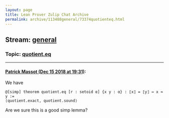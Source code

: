 ```yaml
---
layout: page
title: Lean Prover Zulip Chat Archive 
permalink: archive/113488general/73374quotienteq.html
---
```


## Stream: [general](index.html)
### Topic: [quotient.eq](73374quotienteq.html)

---

#### [Patrick Massot (Dec 15 2018 at 19:31)](https://leanprover.zulipchat.com/#narrow/stream/113488-general/topic/quotient.eq/near/151846739):
We have 
```lean
@[simp] theorem quotient.eq [r : setoid α] {x y : α} : ⟦x⟧ = ⟦y⟧ ↔ x ≈ y :=
⟨quotient.exact, quotient.sound⟩
```
Are we sure this is a good simp lemma?

